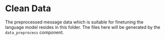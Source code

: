 # Clean Data
The preprocessed message data which is suitable for finetuning the language model resides in this folder. The files here will be generated by the `data_preprocess` component.